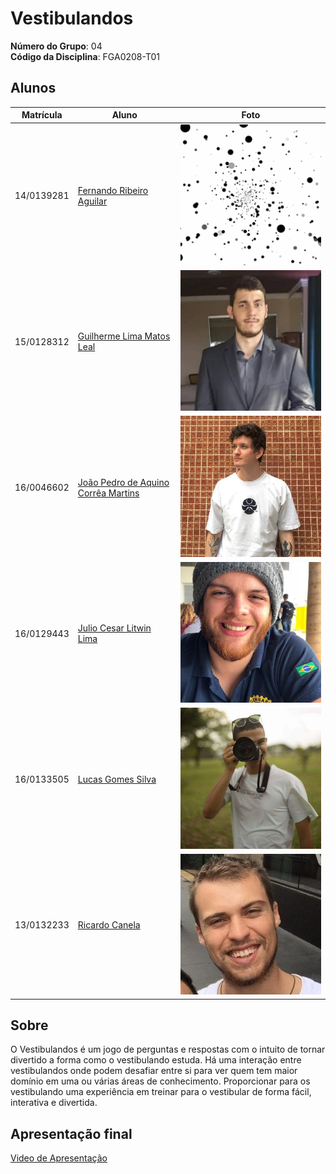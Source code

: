 # Vestibulandos

**Número do Grupo**: 04<br>
**Código da Disciplina**: FGA0208-T01<br>

## Alunos
|Matrícula | Aluno | Foto |
| -- | -- | -- |
| 14/0139281 | [Fernando Ribeiro Aguilar](https://github.com/fernand0aguilar)|![membro](docs/img/equipe/fernando.gif)|
| 15/0128312 | [Guilherme Lima Matos Leal](https://github.com/gleal17) |![membro](docs/img/equipe/guilherme.jpeg)|
| 16/0046602 | [João Pedro de Aquino Corrêa Martins](https://github.com/jpmartins201) |![membro](docs/img/equipe/joao.jpeg)|
| 16/0129443 | [Julio Cesar Litwin Lima](https://github.com/juliolitwin) |![membro](docs/img/equipe/julio.jpeg)|
| 16/0133505 | [Lucas Gomes Silva](https://github.com/lucasgomesgs0)|![membro](docs/img/equipe/lucas.jpeg)|
| 13/0132233 | [Ricardo Canela](https://github.com/ricardocanela)|![membro](docs/img/equipe/ricardo.jpg)|

## Sobre 
O Vestibulandos é um jogo de perguntas e respostas com o intuito de tornar divertido a forma como o vestibulando estuda. Há uma interação entre vestibulandos onde podem desafiar entre si para ver quem tem maior domínio em uma ou várias áreas de conhecimento. Proporcionar para os vestibulando uma experiência em treinar para o vestibular de forma fácil, interativa e divertida.

## Apresentação final
[Video de Apresentação](https://drive.google.com/file/d/1AvcS3E8-C8Gxr-JDJlDXYD3podLnqwIO/view?usp=sharing "Video de Apresentação")